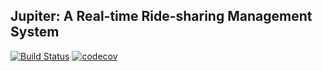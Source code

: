 ## Jupiter: A Real-time Ride-sharing Management System

[![Build Status](https://travis-ci.com/ghorbanzade/jupiter.svg?branch=master)](https://travis-ci.com/ghorbanzade/jupiter)
[![codecov](https://codecov.io/gh/ghorbanzade/jupiter/branch/master/graph/badge.svg)](https://codecov.io/gh/ghorbanzade/jupiter)
